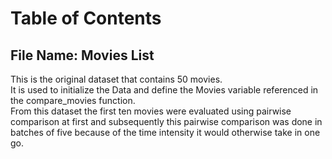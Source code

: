# Table of Contents

## File Name: Movies List
This is the original dataset that contains 50 movies. <br> It is used to initialize the Data and define the Movies variable referenced in the compare_movies function. <br> From this dataset the first ten movies were evaluated using pairwise comparison at first and subsequently this pairwise comparison was done in batches of five because of the time intensity it would otherwise take in one go.

